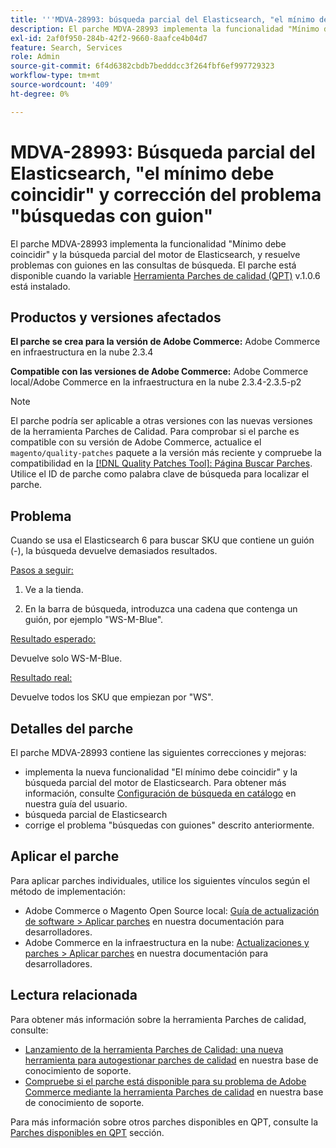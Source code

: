 ```yaml
---
title: '''MDVA-28993: búsqueda parcial del Elasticsearch, "el mínimo debe coincidir" y corregir el problema de "búsquedas con guiones"'
description: El parche MDVA-28993 implementa la funcionalidad "Mínimo debe coincidir" y la búsqueda parcial del motor de Elasticsearch, y resuelve problemas con guiones en las consultas de búsqueda. El parche está disponible cuando está instalada la [Quality Patches Tool (QPT)](/help/announcements/adobe-commerce-announcements/magento-quality-patches-released-new-tool-to-self-serve-quality-patches.md) v.1.0.6.
exl-id: 2af0f950-284b-42f2-9660-8aafce4b04d7
feature: Search, Services
role: Admin
source-git-commit: 6f4d6382cbdb7bedddcc3f264fbf6ef997729323
workflow-type: tm+mt
source-wordcount: '409'
ht-degree: 0%

---
```


# MDVA-28993: Búsqueda parcial del Elasticsearch, &quot;el mínimo debe coincidir&quot; y corrección del problema &quot;búsquedas con guion&quot;

El parche MDVA-28993 implementa la funcionalidad &quot;Mínimo debe coincidir&quot; y la búsqueda parcial del motor de Elasticsearch, y resuelve problemas con guiones en las consultas de búsqueda. El parche está disponible cuando la variable [Herramienta Parches de calidad (QPT)](/help/announcements/adobe-commerce-announcements/magento-quality-patches-released-new-tool-to-self-serve-quality-patches.md) v.1.0.6 está instalado.

## Productos y versiones afectados

**El parche se crea para la versión de Adobe Commerce:** Adobe Commerce en infraestructura en la nube 2.3.4

**Compatible con las versiones de Adobe Commerce:** Adobe Commerce local/Adobe Commerce en la infraestructura en la nube 2.3.4-2.3.5-p2

>[!NOTE]
>
>El parche podría ser aplicable a otras versiones con las nuevas versiones de la herramienta Parches de Calidad. Para comprobar si el parche es compatible con su versión de Adobe Commerce, actualice el `magento/quality-patches` paquete a la versión más reciente y compruebe la compatibilidad en la [[!DNL Quality Patches Tool]: Página Buscar Parches](https://devdocs.magento.com/quality-patches/tool.html#patch-grid). Utilice el ID de parche como palabra clave de búsqueda para localizar el parche.


## Problema

Cuando se usa el Elasticsearch 6 para buscar SKU que contiene un guión (-), la búsqueda devuelve demasiados resultados.

<u>Pasos a seguir:</u>

1. Ve a la tienda.

1. En la barra de búsqueda, introduzca una cadena que contenga un guión, por ejemplo &quot;WS-M-Blue&quot;.

<u>Resultado esperado:</u>

Devuelve solo WS-M-Blue.

<u>Resultado real:</u>

Devuelve todos los SKU que empiezan por &quot;WS&quot;.

## Detalles del parche

El parche MDVA-28993 contiene las siguientes correcciones y mejoras:

* implementa la nueva funcionalidad &quot;El mínimo debe coincidir&quot; y la búsqueda parcial del motor de Elasticsearch. Para obtener más información, consulte [Configuración de búsqueda en catálogo](https://docs.magento.com/user-guide/catalog/search-configuration.html#step-4-configure-minimum-terms-to-match) en nuestra guía del usuario.
* búsqueda parcial de Elasticsearch
* corrige el problema &quot;búsquedas con guiones&quot; descrito anteriormente.

## Aplicar el parche

Para aplicar parches individuales, utilice los siguientes vínculos según el método de implementación:

* Adobe Commerce o Magento Open Source local: [Guía de actualización de software > Aplicar parches](https://devdocs.magento.com/guides/v2.4/comp-mgr/patching/mqp.html) en nuestra documentación para desarrolladores.
* Adobe Commerce en la infraestructura en la nube: [Actualizaciones y parches > Aplicar parches](https://devdocs.magento.com/cloud/project/project-patch.html) en nuestra documentación para desarrolladores.

## Lectura relacionada

Para obtener más información sobre la herramienta Parches de calidad, consulte:

* [Lanzamiento de la herramienta Parches de Calidad: una nueva herramienta para autogestionar parches de calidad](/help/announcements/adobe-commerce-announcements/magento-quality-patches-released-new-tool-to-self-serve-quality-patches.md) en nuestra base de conocimiento de soporte.
* [Compruebe si el parche está disponible para su problema de Adobe Commerce mediante la herramienta Parches de calidad](/help/support-tools/patches-available-in-qpt-tool/check-patch-for-magento-issue-with-magento-quality-patches.md) en nuestra base de conocimiento de soporte.

Para más información sobre otros parches disponibles en QPT, consulte la [Parches disponibles en QPT](https://support.magento.com/hc/en-us/sections/360010506631-Patches-available-in-MQP-tool-) sección.
